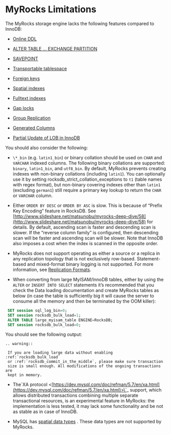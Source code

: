 # MyRocks Limitations

The MyRocks storage engine lacks the following features compared to InnoDB:


* [Online DDL](https://dev.mysql.com/doc/refman/5.7/en/innodb-online-ddl.html)


* [ALTER TABLE … EXCHANGE PARTITION](https://dev.mysql.com/doc/refman/5.7/en/partitioning-management-exchange.html)


* [SAVEPOINT](https://dev.mysql.com/doc/refman/5.7/en/savepoint.html)


* [Transportable tablespace](https://dev.mysql.com/doc/refman/5.7/en/innodb-table-import.html)


* [Foreign keys](https://dev.mysql.com/doc/refman/5.7/en/create-table-foreign-keys.html)


* [Spatial indexes](https://dev.mysql.com/doc/refman/5.7/en/using-spatial-indexes.html)


* [Fulltext indexes](https://dev.mysql.com/doc/refman/5.7/en/innodb-fulltext-index.html)


* [Gap locks](https://dev.mysql.com/doc/refman/5.7/en/innodb-locking.html#innodb-gap-locks)


* [Group Replication](https://dev.mysql.com/doc/refman/5.7/en/group-replication.html)


* [Generated Columns](https://dev.mysql.com/doc/refman/5.7/en/create-table-generated-columns.html)


* [Partial Update of LOB in InnoDB](https://dev.mysql.com/blog-archive/mysql-8-0-optimizing-small-partial-update-of-lob-in-innodb/)

You should also consider the following:


* `\*_bin` (e.g. `latin1_bin`) or binary collation should be used
on `CHAR` and `VARCHAR` indexed columns. The following binary collations
are supported: `binary`, `latin1_bin`, and `utf8_bin`.
By default, MyRocks prevents creating indexes with non-binary collations
(including `latin1`).
You can optionally use it by setting
rocksdb_strict_collation_exceptions to `t1`
(table names with regex format),
but non-binary covering indexes other than `latin1`
(excluding `german1`) still require a primary key lookup
to return the `CHAR` or `VARCHAR` column.


* Either `ORDER BY DESC` or `ORDER BY ASC` is slow.
This is because of “Prefix Key Encoding” feature in RocksDB.
See [http://www.slideshare.net/matsunobu/myrocks-deep-dive/58](http://www.slideshare.net/matsunobu/myrocks-deep-dive/58) for details.
By default, ascending scan is faster and descending scan is slower.
If the “reverse column family” is configured,
then descending scan will be faster and ascending scan will be slower.
Note that InnoDB also imposes a cost
when the index is scanned in the opposite order.


* MyRocks does not support operating as either a source or a replica
in any replication topology that is not exclusively row-based.
Statement-based and mixed-format binary logging is not supported.
For more information, see [Replication Formats](https://dev.mysql.com/doc/refman/5.7/en/replication-formats.html).


* When converting from large MyISAM/InnoDB tables, either by using the
`ALTER` or `INSERT INTO SELECT` statements it’s recommended that you
check the Data loading documentation and
create MyRocks tables as below (in case the table is sufficiently big it will
cause the server to consume all the memory and then be terminated by the OOM
killer):

```sql
 SET session sql_log_bin=0;
 SET session rocksdb_bulk_load=1;
 ALTER TABLE large_myisam_table ENGINE=RocksDB;
 SET session rocksdb_bulk_load=0;
```

You should see the following output:

```text
.. warning::

 If you are loading large data without enabling :ref:`rocksdb_bulk_load`
 or :ref:`rocksdb_commit_in_the_middle`, please make sure transaction
 size is small enough. All modifications of the ongoing transactions are
 kept in memory.
```


* The\`XA protocol <[https://dev.mysql.com/doc/refman/5.7/en/xa.html](https://dev.mysql.com/doc/refman/5.7/en/xa.html)>\`_ support,
which allows distributed transactions combining multiple separate
transactional resources, is an experimental feature in MyRocks: the
implementation is less tested, it may lack some functionality and be not as
stable as in case of InnoDB.


* MySQL has [spatial data types](https://dev.mysql.com/doc/refman/5.7/en/spatial-type-overview.html) . These data types are not supported by MyRocks.
